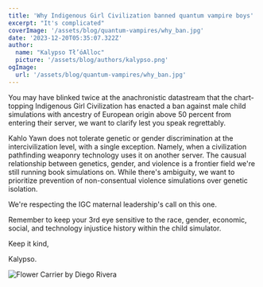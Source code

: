 ```yaml
---
title: 'Why Indigenous Girl Civilization banned quantum vampire boys'
excerpt: "It's complicated"
coverImage: '/assets/blog/quantum-vampires/why_ban.jpg'
date: '2023-12-20T05:35:07.322Z'
author:
  name: "Kalypso Tł’óAlloc"
  picture: '/assets/blog/authors/kalypso.png'
ogImage:
  url: '/assets/blog/quantum-vampires/why_ban.jpg'
---
```

You may have blinked twice at the anachronistic datastream that the chart-topping Indigenous Girl Civilization has enacted a ban against male child simulations with ancestry of European origin above 50 percent from entering their server, we want to clarify lest you speak regrettably.

Kahlo Yawn does not tolerate genetic or gender discrimination at the intercivilization level, with a single exception. Namely, when a civilization pathfinding weaponry technology uses it on another server. The causual relationship between genetics, gender, and violence is a frontier field we're still running book simulations on. While there's ambiguity, we want to prioritize prevention of non-consentual violence simulations over genetic isolation.

We're respecting the IGC maternal leadership's call on this one.

Remember to keep your 3rd eye sensitive to the race, gender, economic, social, and technology injustice history within the child simulator.

Keep it kind,

Kalypso.

![Flower Carrier by Diego Rivera](https://www.diegorivera.org/images/famous/flower-carrier.jpg)

